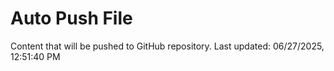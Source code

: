 # Auto Push File

Content that will be pushed to GitHub repository.
Last updated: 06/27/2025, 12:51:40 PM